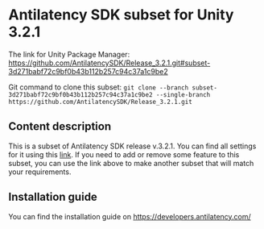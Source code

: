 # Antilatency SDK subset for Unity 3.2.1

The link for Unity Package Manager: https://github.com/AntilatencySDK/Release_3.2.1.git#subset-3d271babf72c9bf0b43b112b257c94c37a1c9be2

Git command to clone this subset: `git clone --branch subset-3d271babf72c9bf0b43b112b257c94c37a1c9be2 --single-branch https://github.com/AntilatencySDK/Release_3.2.1.git`

## Content description

This is a subset of Antilatency SDK release v.3.2.1. You can find all settings for it using this [link](https://developers.antilatency.com/Sdk/Configurator_en.html#{"Libraries":{"AltEnvironmentHorizontalGrid":true,"AltEnvironmentPillars":true,"AltEnvironmentSelector":true,"AltTracking":true,"Bracer":true,"DeviceNetwork":true,"HardwareExtensionInterface":true,"RadioMetrics":true,"StorageClient":true,"TrackingAlignment":true},"OS":{"Android":{"aar":false},"WinRT":{"arm64-v8a":false,"armeabi-v7a":false,"x64":false},"Windows":{"x64":true,"x86":false}},"Release":"3.2.1","Target":"Unity","TargetSettings":{"Components":{"AltEnvironmentComponents":true,"AltTrackingComponents":true,"BracerComponents":true,"DeviceNetworkComponents":true,"StorageClientComponents":true},"MathTypes":"UnityEngine.Math","UnityComponents":true,"UnityVersion":"2019.x"}}). If you need to add or remove some feature to this subset, you can use the link above to make another subset that will match your requirements.

## Installation guide

You can find the installation guide on https://developers.antilatency.com/